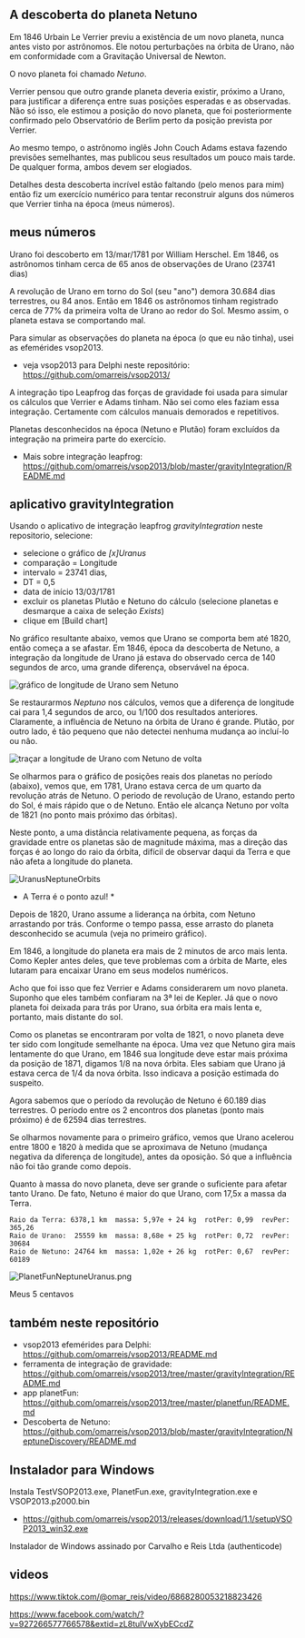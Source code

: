 ## A descoberta do planeta Netuno

Em 1846 Urbain Le Verrier previu a existência de um novo planeta,
nunca antes visto por astrônomos. Ele notou perturbações na órbita 
de Urano, não em conformidade com a Gravitação Universal de Newton.

O novo planeta foi chamado  *Netuno*.

Verrier pensou que outro grande planeta deveria existir, próximo a Urano,
para justificar a diferença entre suas posições esperadas e as observadas.
Não só isso, ele estimou a posição do novo planeta,
que foi posteriormente confirmado pelo Observatório de Berlim perto 
da posição prevista por Verrier.

Ao mesmo tempo, o astrônomo inglês John Couch Adams estava fazendo
previsões semelhantes, mas publicou seus resultados um pouco mais tarde.
De qualquer forma, ambos devem ser elogiados.

Detalhes desta descoberta incrível estão faltando (pelo menos para mim)
então fiz um exercício numérico para tentar reconstruir alguns dos
números que Verrier tinha na época (meus números).

## meus números

Urano foi descoberto em 13/mar/1781 por William Herschel.
Em 1846, os astrônomos tinham cerca de 65 anos de observações de Urano (23741 dias)

A revolução de Urano em torno do Sol (seu "ano") demora 30.684 dias terrestres, ou 84 anos.
Então em 1846 os astrônomos tinham registrado cerca de 77% da primeira volta de Urano ao redor do Sol.
Mesmo assim, o planeta estava se comportando mal.

Para simular as observações do planeta na época (o que eu não tinha), usei as efemérides vsop2013.

* veja vsop2013 para Delphi neste repositório: https://github.com/omarreis/vsop2013/

A integração tipo Leapfrog das forças de gravidade foi usada para simular os cálculos que Verrier e Adams tinham.
Não sei como eles faziam essa integração. Certamente com cálculos manuais demorados e repetitivos.

Planetas desconhecidos na época (Netuno e Plutão) foram excluídos da integração na primeira parte do exercício.

* Mais sobre integração leapfrog: https://github.com/omarreis/vsop2013/blob/master/gravityIntegration/README.md
   
## aplicativo gravityIntegration

Usando o aplicativo de integração leapfrog *gravityIntegration* neste repositorio, selecione:

  * selecione o gráfico de *[x]Uranus* 
  * comparação = Longitude
  * intervalo = 23741 dias,
  * DT = 0,5
  * data de início 13/03/1781
  * excluir os planetas Plutão e Netuno do cálculo (selecione planetas e desmarque a caixa de seleção *Exists*)
  * clique em [Build chart]

No gráfico resultante abaixo, vemos que Urano se comporta bem até 1820, então começa a se afastar.
Em 1846, época da descoberta de Netuno, a integração da longitude de Urano já estava do observado cerca de 140 segundos de arco,
uma grande diferença, observável na época.

![gráfico de longitude de Urano sem Netuno](UranusLongitudeNoNeptune.png)

Se restaurarmos *Neptuno* nos cálculos, vemos que a diferença de longitude cai para 1,4 segundos de arco, ou 1/100 dos resultados anteriores. Claramente, a influência de Netuno na órbita de Urano é grande. Plutão, por outro lado, é tão pequeno que não detectei nenhuma mudança ao incluí-lo ou não.

![traçar a longitude de Urano com Netuno de volta](UranusLongitudeWithNeptuneAdded.png)

Se olharmos para o gráfico de posições reais dos planetas no período (abaixo),
vemos que, em 1781, Urano estava cerca de um quarto da revolução atrás de Netuno. 
O periodo de revolução de Urano, estando perto do Sol, é mais rápido que o de Netuno. 
Então ele alcança Netuno por volta de 1821 (no ponto mais próximo das órbitas).

Neste ponto, a uma distância relativamente pequena, as forças da gravidade entre os planetas
são de magnitude máxima, mas a direção das forças é ao longo do raio da órbita,
difícil de observar daqui da Terra e que não afeta a longitude do planeta.

![UranusNeptuneOrbits](UranusNeptune1871-1846.png)
* A Terra é o ponto azul! *

Depois de 1820, Urano assume a liderança na órbita,
com Netuno arrastando por trás. Conforme o tempo passa, esse arrasto do
planeta desconhecido se acumula (veja no primeiro gráfico).

Em 1846, a longitude do planeta era mais de 2 minutos de arco mais lenta.
Como Kepler antes deles, que teve problemas com a órbita de Marte,
eles lutaram para encaixar Urano em seus modelos numéricos.

Acho que foi isso que fez Verrier e Adams considerarem um novo planeta.
Suponho que eles também confiaram na 3ª lei de Kepler. Já que o novo planeta foi
deixada para trás por Urano, sua órbita era mais lenta e, portanto, mais distante do sol.

Como os planetas se encontraram por volta de 1821, o novo planeta deve ter sido
com longitude semelhante na época. Uma vez que Netuno gira mais lentamente do que Urano,
em 1846 sua longitude deve estar mais próxima da posição de 1871, digamos 1/8 na nova órbita.
Eles sabiam que Urano já estava cerca de 1/4 da nova órbita.
Isso indicava a posição estimada do suspeito.

Agora sabemos que o período da revolução de Netuno é 60.189 dias terrestres.
O período entre os 2 encontros dos planetas (ponto mais próximo) é de 62594 dias terrestres.

Se olharmos novamente para o primeiro gráfico, vemos que Urano acelerou entre
1800 e 1820 à medida que se aproximava de Netuno (mudança negativa da diferença de longitude),
antes da oposição. Só que a influência não foi tão grande como depois.

Quanto à massa do novo planeta, deve ser grande o suficiente para afetar tanto Urano.
De fato, Netuno é maior do que Urano, com 17,5x a massa da Terra.

    Raio da Terra: 6378,1 km  massa: 5,97e + 24 kg  rotPer: 0,99  revPer: 365,26
    Raio de Urano:  25559 km  massa: 8,68e + 25 kg  rotPer: 0,72  revPer: 30684
    Raio de Netuno: 24764 km  massa: 1,02e + 26 kg  rotPer: 0,67  revPer: 60189
    
![PlanetFunNeptuneUranus.png](PlanetFunNeptuneUranus.png)


Meus 5 centavos

## também neste repositório
* vsop2013 efemérides para Delphi: https://github.com/omarreis/vsop2013/README.md
* ferramenta de integração de gravidade: https://github.com/omarreis/vsop2013/tree/master/gravityIntegration/README.md
* app planetFun: https://github.com/omarreis/vsop2013/tree/master/planetfun/README.md
* Descoberta de Netuno: https://github.com/omarreis/vsop2013/blob/master/gravityIntegration/NeptuneDiscovery/README.md

## Instalador para Windows
Instala TestVSOP2013.exe, PlanetFun.exe, gravityIntegration.exe e VSOP2013.p2000.bin
* https://github.com/omarreis/vsop2013/releases/download/1.1/setupVSOP2013_win32.exe

Instalador de Windows assinado por Carvalho e Reis Ltda (authenticode)

## videos
https://www.tiktok.com/@omar_reis/video/6868280053218823426

https://www.facebook.com/watch/?v=927266577766578&extid=zL8tulVwXybECcdZ








